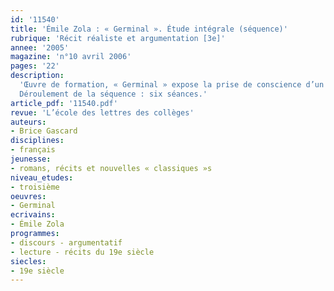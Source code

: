 ```yaml
---
id: '11540'
title: 'Émile Zola : « Germinal ». Étude intégrale (séquence)'
rubrique: 'Récit réaliste et argumentation [3e]'
annee: '2005'
magazine: 'n°10 avril 2006'
pages: '22'
description: 
  'Œuvre de formation, « Germinal » expose la prise de conscience d’un milieu, la classe ouvrière, face à la bourgeoisie. Tel est le socle de cette séquence. Le recours à l’édition de la collection « Classiques abrégés » (l’école des loisirs) permet de dégager les antithèses, symétries et dissymétries dont est tissé le roman.
  Déroulement de la séquence : six séances.'
article_pdf: '11540.pdf'
revue: 'L’école des lettres des collèges'
auteurs:
- Brice Gascard
disciplines:
- français
jeunesse:
- romans, récits et nouvelles « classiques »s
niveau_etudes:
- troisième
oeuvres:
- Germinal
ecrivains:
- Émile Zola
programmes:
- discours - argumentatif
- lecture - récits du 19e siècle
siecles:
- 19e siècle
---
```

